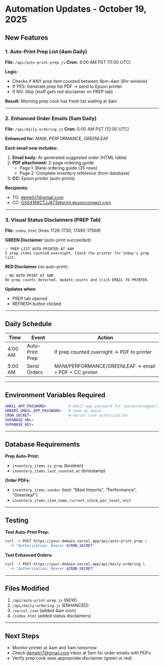 # Automation Updates - October 19, 2025

## New Features

### 1. Auto-Print Prep List (4am Daily)
**File:** `/api/auto-print-prep.js`
**Cron:** 4:00 AM PST (11:00 UTC)

**Logic:**
- Checks if ANY prep item counted between 9pm-4am (8hr window)
- If YES: Generate prep list PDF → send to Epson printer
- If NO: Skip (staff gets red disclaimer on PREP tab)

**Result:** Morning prep cook has fresh list waiting at 4am

---

### 2. Enhanced Order Emails (5am Daily)
**File:** `/api/daily-ordering.js`
**Cron:** 5:00 AM PST (12:00 UTC)

**Enhanced for:** MANI, PERFORMANCE, GREENLEAF

**Each email now includes:**
1. **Email body:** AI-generated suggested order (HTML table)
2. **PDF attachment:** 2-page ordering guide
   - Page 1: Blank ordering guide (35 rows)
   - Page 2: Complete inventory reference (from database)
3. **CC:** Epson printer (auto-prints)

**Recipients:**
- TO: demetri7@gmail.com
- CC: GSS4168CTJJA73@print.epsonconnect.com

---

### 3. Visual Status Disclaimers (PREP Tab)
**File:** `index.html` (lines 1726-1730, 17495-17569)

**GREEN Disclaimer** (auto-print succeeded):
```
✅ PREP LIST AUTO-PRINTED AT 4AM
5 prep items counted overnight. Check the printer for today's prep list.
```

**RED Disclaimer** (no auto-print):
```
⚠️ NO AUTO-PRINT AT 4AM
No prep counts detected. Update counts and click EMAIL TO PRINTER.
```

**Updates when:**
- PREP tab opened
- REFRESH button clicked

---

## Daily Schedule

| Time | Event | Action |
|------|-------|--------|
| 4:00 AM | Auto-Print Prep | If prep counted overnight → PDF to printer |
| 5:00 AM | Send Orders | MANI/PERFORMANCE/GREENLEAF → email + PDF + CC printer |

---

## Environment Variables Required

```bash
GMAIL_APP_PASSWORD=          # Gmail app password for jaynascans@gmail.com
ORDERS_GMAIL_APP_PASSWORD=   # Same as above
CRON_SECRET=                 # Vercel cron authorization
SUPABASE_URL=
SUPABASE_KEY=
```

---

## Database Requirements

**Prep Auto-Print:**
- `inventory_items.is_prep` (boolean)
- `inventory_items.last_counted_at` (timestamp)

**Order PDFs:**
- `inventory_items.vendor` (text: "Mani Imports", "Performance", "Greenleaf")
- `inventory_items.item_name`, `current_stock`, `par_level`, `unit`

---

## Testing

**Test Auto-Print Prep:**
```bash
curl -X POST https://your-domain.vercel.app/api/auto-print-prep \
  -H "Authorization: Bearer $CRON_SECRET"
```

**Test Enhanced Orders:**
```bash
curl -X POST https://your-domain.vercel.app/api/daily-ordering \
  -H "Authorization: Bearer $CRON_SECRET"
```

---

## Files Modified

1. `/api/auto-print-prep.js` (NEW)
2. `/api/daily-ordering.js` (ENHANCED)
3. `/vercel.json` (added 4am cron)
4. `/index.html` (added status disclaimers)

---

## Next Steps

- Monitor printer at 4am and 5am tomorrow
- Check demetri7@gmail.com inbox at 5am for order emails with PDFs
- Verify prep cook sees appropriate disclaimer (green or red)
